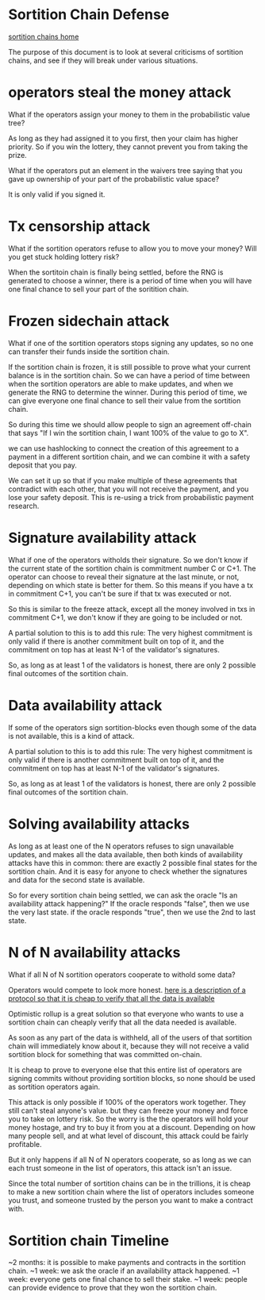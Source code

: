 Sortition Chain Defense
=============

[sortition chains home](./sortition_chains.md)


The purpose of this document is to look at several criticisms of sortition chains, and see if they will break under various situations.

operators steal the money attack
===========

What if the operators assign your money to them in the probabilistic value tree?

As long as they had assigned it to you first, then your claim has higher priority. So if you win the lottery, they cannot prevent you from taking the prize.

What if the operators put an element in the waivers tree saying that you gave up ownership of your part of the probabilistic value space?

It is only valid if you signed it.

Tx censorship attack
===========

What if the sortition operators refuse to allow you to move your money? Will you get stuck holding lottery risk?

When the sortitoin chain is finally being settled, before the RNG is generated to choose a winner, there is a period of time when you will have one final chance to sell your part of the soritition chain.

Frozen sidechain attack
===========

What if one of the sortition operators stops signing any updates, so no one can transfer their funds inside the sortition chain.

If the sortition chain is frozen, it is still possible to prove what your current balance is in the sortition chain. So we can have a period of time between when the sortition operators are able to make updates, and when we generate the RNG to determine the winner.
During this period of time, we can give everyone one final chance to sell their value from the sortition chain.

So during this time we should allow people to sign an agreement off-chain that says "If I win the sortition chain, I want 100% of the value to go to X".

we can use hashlocking to connect the creation of this agreement to a payment in a different sortition chain, and we can combine it with a safety deposit that you pay.

We can set it up so that if you make multiple of these agreements that contradict with each other, that you will not receive the payment, and you lose your safety deposit.
This is re-using a trick from probabilistic payment research.

Signature availability attack
=========

What if one of the operators witholds their signature. So we don't know if the current state of the sortition chain is commitment number C or C+1.
The operator can choose to reveal their signature at the last minute, or not, depending on which state is better for them.
So this means if you have a tx in commitment C+1, you can't be sure if that tx was executed or not.

So this is similar to the freeze attack, except all the money involved in txs in commitment C+1, we don't know if they are going to be included or not.

A partial solution to this is to add this rule:
The very highest commitment is only valid if there is another commitment built on top of it, and the commitment on top has at least N-1 of the validator's signatures.

So, as long as at least 1 of the validators is honest, there are only 2 possible final outcomes of the sortition chain.

Data availability attack
==========

If some of the operators sign sortition-blocks even though some of the data is not available, this is a kind of attack.

A partial solution to this is to add this rule:
The very highest commitment is only valid if there is another commitment built on top of it, and the commitment on top has at least N-1 of the validator's signatures.

So, as long as at least 1 of the validators is honest, there are only 2 possible final outcomes of the sortition chain.

Solving availability attacks
==========

As long as at least one of the N operators refuses to sign unavailable updates, and makes all the data available, then both kinds of availability attacks have this in common: there are exactly 2 possible final states for the sortition chain. And it is easy for anyone to check whether the signatures and data for the second state is available.

So for every sortition chain being settled, we can ask the oracle "Is an availability attack happening?"
If the oracle responds "false", then we use the very last state. if the oracle responds "true", then we use the 2nd to last state.

N of N availability attacks
==========

What if all N of N sortition operators cooperate to withold some data?

Operators would compete to look more honest. [here is a description of a protocol so that it is cheap to verify that all the data is available](design/sortition_chain_rollups.md)

Optimistic rollup is a great solution so that everyone who wants to use a sortition chain can cheaply verify that all the data needed is available.

As soon as any part of the data is withheld, all of the users of that sortition chain will immediately know about it, because they will not receive a valid sortition block for something that was committed on-chain.

It is cheap to prove to everyone else that this entire list of operators are signing commits without providing sortition blocks, so none should be used as sortition operators again.

This attack is only possible if 100% of the operators work together. They still can't steal anyone's value. but they can freeze your money and force you to take on lottery risk.
So the worry is the the operators will hold your money hostage, and try to buy it from you at a discount.
Depending on how many people sell, and at what level of discount, this attack could be fairly profitable.

But it only happens if all N of N operators cooperate, so as long as we can each trust someone in the list of operators, this attack isn't an issue.

Since the total number of sortition chains can be in the trillions, it is cheap to make a new sortition chain where the list of operators includes someone you trust, and someone trusted by the person you want to make a contract with.


Sortition chain Timeline
===========

~2 months: it is possible to make payments and contracts in the sortition chain.
~1 week: we ask the oracle if an availability attack happened.
~1 week: everyone gets one final chance to sell their stake.
~1 week: people can provide evidence to prove that they won the sortition chain.



